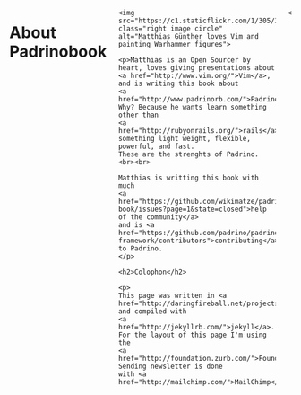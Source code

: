 ---
---
<div class="row">
  <div class="twelve columns">
    <h1>About Padrinobook</h1>

    <img src="https://c1.staticflickr.com/1/305/30960365443_dc82235ae2_q.jpg" class="right image circle" alt="Matthias Günther loves Vim and painting Warhammer figures">

    <p>Matthias is an Open Sourcer by heart, loves giving presentations about
    <a href="http://www.vim.org/">Vim</a>, and is writing this book about
    <a href="http://www.padrinorb.com/">Padrino</a>.
    Why? Because he wants learn something other than
    <a href="http://rubyonrails.org/">rails</a>, something light weight, flexible, powerful, and fast.
    These are the strenghts of Padrino.
    <br><br>

    Matthias is writting this book with much
    <a href="https://github.com/wikimatze/padrino-book/issues?page=1&state=closed">help of the community</a>
    and is <a href="https://github.com/padrino/padrino-framework/contributors">contributing</a> to Padrino.
    </p>

    <h2>Colophon</h2>

    <p>
    This page was written in <a href="http://daringfireball.net/projects/markdown/">markdown</a> and compiled with
    <a href="http://jekyllrb.com/">jekyll</a>. For the layout of this page I'm using the
    <a href="http://foundation.zurb.com/">Foundation</a>. Sending newsletter is done
    with <a href="http://mailchimp.com/">MailChimp</a>.
<!--
    and the online version of the book is generated with
    <a href="http://rubygems.org/gems/tilt">tilt</a>- if times come, I'm going to make my build system open source.
    The TOC of the page is created with <a href="http://projects.jga.me/toc/#toc7">TOC</a>.
    </p>
    <p>
    PDF, EPUB, and MOBI version of the book are generated with <a href="https://leanpub.com/">leanpub</a>.
    -->
    </p>
  </div>
</div>

